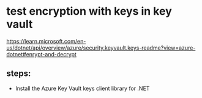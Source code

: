 # test encryption with keys in key vault

https://learn.microsoft.com/en-us/dotnet/api/overview/azure/security.keyvault.keys-readme?view=azure-dotnet#enrypt-and-decrypt

## steps: 
- Install the Azure Key Vault keys client library for .NET
